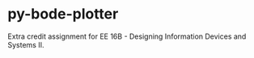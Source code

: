 # py-bode-plotter
Extra credit assignment for EE 16B - Designing Information Devices and Systems II.

